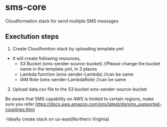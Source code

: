 # sms-core
Cloudformation stack for send multiple SMS messages

## Exectution steps

1. Create Cloudfomtion stack by uploading template.yml

  - It will create following resources,
    - S3 Bucket (sms-sender-source-bucket) //Please change the bucket name in the template.yml, In 3 places
    - Lambda function (sms-sender-Lambda) //can be same
    - IAM Role (sms-sender-LambdaRole) //can be same

2. Upload data.csv file to the S3 bucket sms-sender-source-bucket


Be aware that SMS capability on AWS is limited to certain regions, make sure you refer https://docs.aws.amazon.com/sns/latest/dg/sms_supported-countries.html

   -Ideally create stack on us-east(Northern Virginia)
